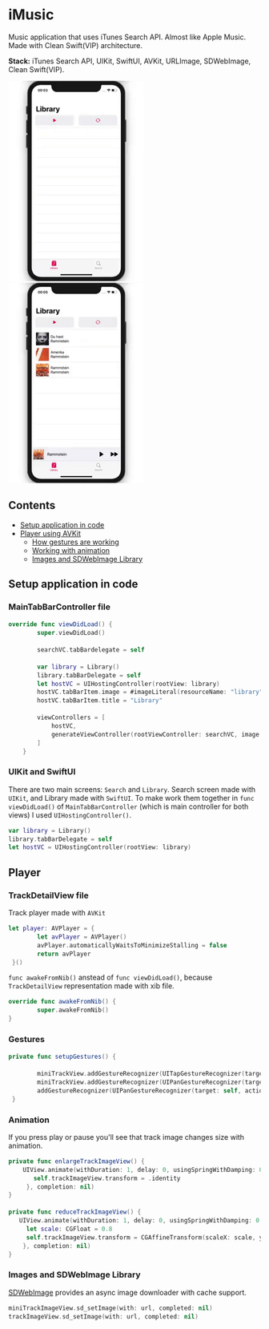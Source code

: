 # iMusic

Music application that uses iTunes Search API. Almost like Apple Music. Made with Clean Swift(VIP) architecture.

**Stack:** iTunes Search API, UIKit, SwiftUI, AVKit, URLImage, SDWebImage, Clean Swift(VIP).

![Demo](https://github.com/bgoncharov/iMusic/blob/master/img/demo1.gif)
![Demo](https://github.com/bgoncharov/iMusic/blob/master/img/demo2.gif)

## Сontents

- [Setup application in code](https://github.com/bgoncharov/iMusic#setup-application-in-code)
- [Player using AVKit](https://github.com/bgoncharov/iMusic#trackdetailview-file)
  - [How gestures are working](https://github.com/bgoncharov/iMusic#trackdetailview-file)
  - [Working with animation](https://github.com/bgoncharov/iMusic#animation)
  - [Images and SDWebImage Library](https://github.com/bgoncharov/iMusic#images-and-sdwebimage-library)

## Setup application in code

### MainTabBarController file

```swift
override func viewDidLoad() {
        super.viewDidLoad()
        
        searchVC.tabBardelegate = self
        
        var library = Library()
        library.tabBarDelegate = self
        let hostVC = UIHostingController(rootView: library)
        hostVC.tabBarItem.image = #imageLiteral(resourceName: "library")
        hostVC.tabBarItem.title = "Library"

        viewControllers = [
            hostVC, 
            generateViewController(rootViewController: searchVC, image: "magnifyingglass", title: "Search")
        ]
    }
 ```
 
### UIKit and SwiftUI

There are two main screens: `Search` and `Library`. Search screen made with `UIKit`, and Library made with `SwiftUI`. To make work them together in `func viewDidLoad()` of `MainTabBarController` (which is main controller for both views) I used `UIHostingController()`.

```swift
var library = Library()
library.tabBarDelegate = self
let hostVC = UIHostingController(rootView: library)
```

## Player

### TrackDetailView file

Track player made with `AVKit`

```swift
let player: AVPlayer = {
        let avPlayer = AVPlayer()
        avPlayer.automaticallyWaitsToMinimizeStalling = false
        return avPlayer
 }()
```

`func awakeFromNib()` anstead of `func viewDidLoad()`, because `TrackDetailView` representation made with xib file.

```swift
override func awakeFromNib() {
        super.awakeFromNib()
}
```

### Gestures

```swift
private func setupGestures() {
        
        miniTrackView.addGestureRecognizer(UITapGestureRecognizer(target: self, action: #selector(handleTapMaximized)))
        miniTrackView.addGestureRecognizer(UIPanGestureRecognizer(target: self, action: #selector(handlePan)))
        addGestureRecognizer(UIPanGestureRecognizer(target: self, action: #selector(handleDismissalPan)))
 }
```

### Animation

If you press play or pause you'll see that track image changes size with animation.

```swift
private func enlargeTrackImageView() {
    UIView.animate(withDuration: 1, delay: 0, usingSpringWithDamping: 0.5, initialSpringVelocity: 1, options: .curveEaseInOut, animations: {
       self.trackImageView.transform = .identity
     }, completion: nil)
}
    
private func reduceTrackImageView() {
   UIView.animate(withDuration: 1, delay: 0, usingSpringWithDamping: 0.5, initialSpringVelocity: 1, options: .curveEaseInOut, animations: {
     let scale: CGFloat = 0.8
     self.trackImageView.transform = CGAffineTransform(scaleX: scale, y: scale)
    }, completion: nil)
}
 ```
 
 ### Images and SDWebImage Library
 
 [SDWebImage](https://github.com/SDWebImage/SDWebImage) provides an async image downloader with cache support. 

 ```swift
 miniTrackImageView.sd_setImage(with: url, completed: nil)
 trackImageView.sd_setImage(with: url, completed: nil)
 ```
